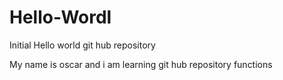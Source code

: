 # Hello-Wordl
Initial Hello world git hub repository


My name is oscar and i am learning git hub repository functions

